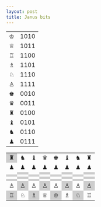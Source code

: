 ```yaml
---
layout: post
title: Janus bits
---
```


<table>
  <tr><td>&#9812;</td><td>1010</td></tr>
  <tr><td>&#9813;</td><td>1011</td></tr>
  <tr><td>&#9814;</td><td>1100</td></tr>
  <tr><td>&#9815;</td><td>1101</td></tr>
  <tr><td>&#9816;</td><td>1110</td></tr>
  <tr><td>&#9817;</td><td>1111</td></tr>
  <tr><td>&#9818;</td><td>0010</td></tr>
  <tr><td>&#9819;</td><td>0011</td></tr>
  <tr><td>&#9820;</td><td>0100</td></tr>
  <tr><td>&#9821;</td><td>0101</td></tr>
  <tr><td>&#9822;</td><td>0110</td></tr>
  <tr><td>&#9823;</td><td>0111</td></tr>
</table>

<table>
  <tr><td style="background-color: #cdcdcd;">&#9820;</td><td>&#9822;</td><td>&#9821;</td><td>&#9819;</td><td>&#9818;</td><td>&#9821;</td><td>&#9822;</td><td>&#9820;</td></tr>
  <tr><td>&#9823;</td><td>&#9823;</td><td>&#9823;</td><td>&#9823;</td><td>&#9823;</td><td>&#9823;</td><td>&#9823;</td><td>&#9823;</td></tr>
  <tr><td/><td style="background-color: #cdcdcd;"/><td/><td style="background-color: #cdcdcd;"/><td/><td style="background-color: #cdcdcd;"/><td/><td style="background-color: #cdcdcd;"/></tr>
  <tr><td style="background-color: #cdcdcd;"/><td/><td style="background-color: #cdcdcd;"/><td/><td style="background-color: #cdcdcd;"/><td/><td style="background-color: #cdcdcd;"/><td/></tr>
  <tr><td/><td style="background-color: #cdcdcd;"/><td/><td style="background-color: #cdcdcd;"/><td/><td style="background-color: #cdcdcd;"/><td/><td style="background-color: #cdcdcd;"/></tr>
  <tr><td style="background-color: #cdcdcd;"/><td/><td style="background-color: #cdcdcd;"/><td/><td style="background-color: #cdcdcd;"/><td/><td style="background-color: #cdcdcd;"/><td/></tr>
  <tr><td>&#9817;</td><td style="background-color: #cdcdcd;">&#9817;</td><td>&#9817;</td><td style="background-color: #cdcdcd;">&#9817;</td><td>&#9817;</td><td style="background-color: #cdcdcd;">&#9817;</td><td>&#9817;</td><td style="background-color: #cdcdcd;">&#9817;</td></tr>
  <tr><td style="background-color: #cdcdcd;">&#9814;</td><td>&#9816;</td><td style="background-color: #cdcdcd;">&#9815;</td><td>&#9813;</td><td style="background-color: #cdcdcd;">&#9812;</td><td>&#9815;</td><td style="background-color: #cdcdcd;">&#9816;</td><td>&#9814;</td></tr>
</table>
